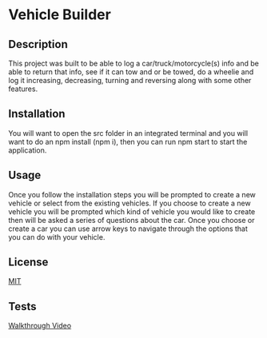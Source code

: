 # Vehicle Builder

## Description

This project was built to be able to log a car/truck/motorcycle(s) info and be able to return that info, see if it can tow and or be towed, do a wheelie and log it increasing, decreasing, turning and reversing along with some other features.

## Installation

You will want to open the src folder in an integrated terminal and you will want to do an npm install (npm i), then you can run npm start to start the application.

## Usage

Once you follow the installation steps you will be prompted to create a new vehicle or select from the existing vehicles. If you choose to create a new vehicle you will be prompted which kind of vehicle you would like to create then will be asked a series of questions about the car. Once you choose or create a car you can use arrow keys to navigate through the options that you can do with your vehicle.

## License

[MIT](https://mit-license.org/)

## Tests

[Walkthrough Video](https://drive.google.com/file/d/1Xz4Dd7jvjji32jGGlnES7plVsIYeNLwO/view)
